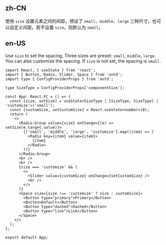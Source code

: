 ## zh-CN

使用 `size` 设置元素之间的间距，预设了 `small`、`middle`、`large` 三种尺寸，也可以自定义间距，若不设置 `size`，则默认为 `small`。

## en-US

Use `size` to set the spacing, Three sizes are preset: `small`, `middle`, `large`. You can also customize the spacing. If `size` is not set, the spacing is `small`.
```tsx
import React, { useState } from 'react';
import { Button, Radio, Slider, Space } from 'antd';
import type { ConfigProviderProps } from 'antd';

type SizeType = ConfigProviderProps['componentSize'];

const App: React.FC = () => {
  const [size, setSize] = useState<SizeType | [SizeType, SizeType] | 'customize'>('small');
  const [customSize, setCustomSize] = React.useState<number>(0);
  return (
    <>
      <Radio.Group value={size} onChange={(e) => setSize(e.target.value)}>
        {['small', 'middle', 'large', 'customize'].map((item) => (
          <Radio key={item} value={item}>
            {item}
          </Radio>
        ))}
      </Radio.Group>
      <br />
      <br />
      {size === 'customize' && (
        <>
          <Slider value={customSize} onChange={setCustomSize} />
          <br />
        </>
      )}
      <Space size={size !== 'customize' ? size : customSize}>
        <Button type="primary">Primary</Button>
        <Button>Default</Button>
        <Button type="dashed">Dashed</Button>
        <Button type="link">Link</Button>
      </Space>
    </>
  );
};

export default App;
```
